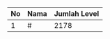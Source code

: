 | No | Nama            | Jumlah Level |
|----|-----------------|--------------|
| 1  | #    |    2178        |
